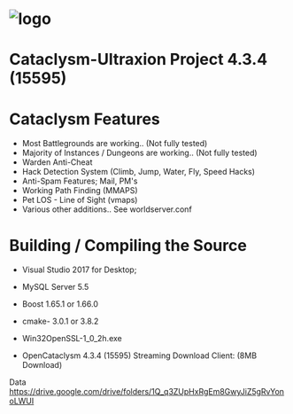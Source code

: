 # ![logo](https://fotos.subefotos.com/4ba141b23aed3d1517dbd971c4b49ddco.jpg)
# Cataclysm-Ultraxion Project 4.3.4 (15595)

# Cataclysm Features

- Most Battlegrounds are working.. (Not fully tested)
- Majority of Instances / Dungeons are working.. (Not fully tested)
- Warden Anti-Cheat
- Hack Detection System (Climb, Jump, Water, Fly, Speed Hacks)
- Anti-Spam Features; Mail, PM's
- Working Path Finding (MMAPS)
- Pet LOS - Line of Sight (vmaps)
- Various other additions.. See worldserver.conf


# Building / Compiling the Source

* Visual Studio 2017 for Desktop;

* MySQL Server 5.5

* Boost 1.65.1 or 1.66.0


* cmake- 3.0.1 or 3.8.2


* Win32OpenSSL-1_0_2h.exe


* OpenCataclysm 4.3.4 (15595) Streaming Download Client: (8MB Download)


Data https://drive.google.com/drive/folders/1Q_q3ZUpHxRgEm8GwyJiZ5gRvYonoLWUI
